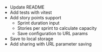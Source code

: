 - Update README
- Add tests with vitest
- Add story points support
  - Sprint duration input
  - Stories per sprint to calculate capacity
  - Save configuration to URL params
- Save to local storage
- Add sharing with URL parameter saving
